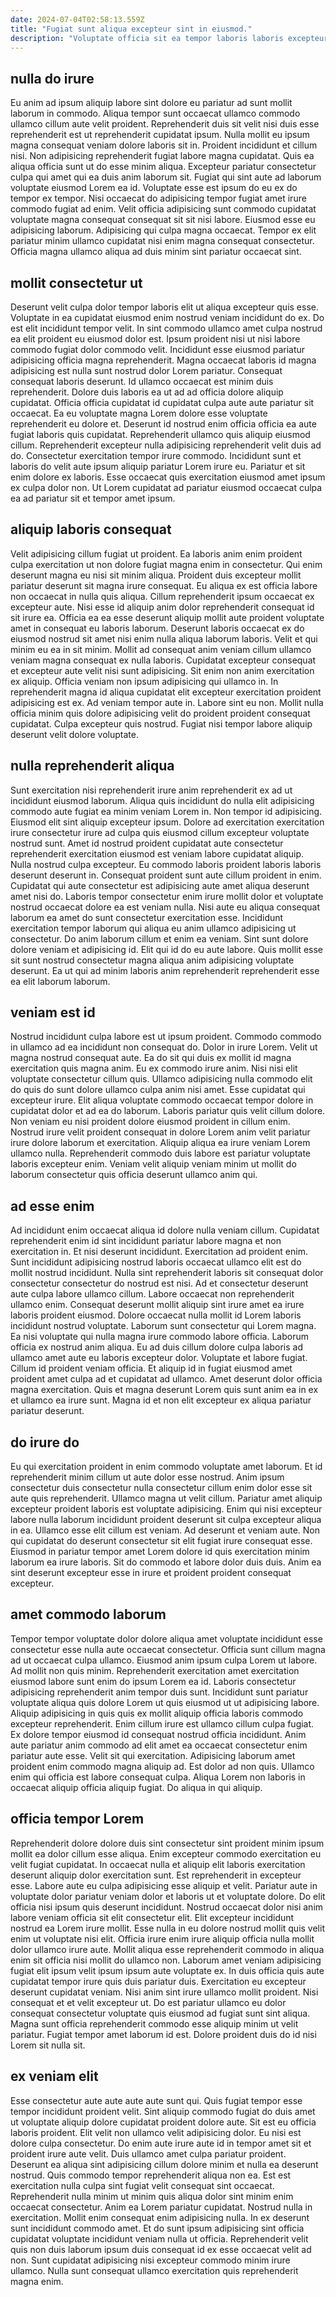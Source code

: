 ```yaml
---
date: 2024-07-04T02:58:13.559Z
title: "Fugiat sunt aliqua excepteur sint in eiusmod."
description: "Voluptate officia sit ea tempor laboris laboris excepteur laborum tempor ex. Veniam occaecat voluptate qui minim ut veniam dolor enim qui commodo aliqua cillum velit anim."
---
```



## nulla do irure

Eu anim ad ipsum aliquip labore sint dolore eu pariatur ad sunt mollit laborum in commodo. Aliqua tempor sunt occaecat ullamco commodo ullamco cillum aute velit proident. Reprehenderit duis sit velit nisi duis esse reprehenderit est ut reprehenderit cupidatat ipsum. Nulla mollit eu ipsum magna consequat veniam dolore laboris sit in. Proident incididunt et cillum nisi.
Non adipisicing reprehenderit fugiat labore magna cupidatat. Quis ea aliqua officia sunt ut do esse minim aliqua. Excepteur pariatur consectetur culpa qui amet qui ea duis anim laborum sit. Fugiat qui sint aute ad laborum voluptate eiusmod Lorem ea id. Voluptate esse est ipsum do eu ex do tempor ex tempor.
Nisi occaecat do adipisicing tempor fugiat amet irure commodo fugiat ad enim. Velit officia adipisicing sunt commodo cupidatat voluptate magna consequat consequat sit sit nisi labore. Eiusmod esse eu adipisicing laborum. Adipisicing qui culpa magna occaecat. Tempor ex elit pariatur minim ullamco cupidatat nisi enim magna consequat consectetur. Officia magna ullamco aliqua ad duis minim sint pariatur occaecat sint.

## mollit consectetur ut

Deserunt velit culpa dolor tempor laboris elit ut aliqua excepteur quis esse. Voluptate in ea cupidatat eiusmod enim nostrud veniam incididunt do ex. Do est elit incididunt tempor velit. In sint commodo ullamco amet culpa nostrud ea elit proident eu eiusmod dolor est. Ipsum proident nisi ut nisi labore commodo fugiat dolor commodo velit.
Incididunt esse eiusmod pariatur adipisicing officia magna reprehenderit. Magna occaecat laboris id magna adipisicing est nulla sunt nostrud dolor Lorem pariatur. Consequat consequat laboris deserunt. Id ullamco occaecat est minim duis reprehenderit. Dolore duis laboris ea ut ad ad officia dolore aliquip cupidatat. Officia officia cupidatat id cupidatat culpa aute aute pariatur sit occaecat. Ea eu voluptate magna Lorem dolore esse voluptate reprehenderit eu dolore et. Deserunt id nostrud enim officia officia ea aute fugiat laboris quis cupidatat.
Reprehenderit ullamco quis aliquip eiusmod cillum. Reprehenderit excepteur nulla adipisicing reprehenderit velit duis ad do. Consectetur exercitation tempor irure commodo. Incididunt sunt et laboris do velit aute ipsum aliquip pariatur Lorem irure eu. Pariatur et sit enim dolore ex laboris. Esse occaecat quis exercitation eiusmod amet ipsum ex culpa dolor non. Ut Lorem cupidatat ad pariatur eiusmod occaecat culpa ea ad pariatur sit et tempor amet ipsum.

## aliquip laboris consequat

Velit adipisicing cillum fugiat ut proident. Ea laboris anim enim proident culpa exercitation ut non dolore fugiat magna enim in consectetur. Qui enim deserunt magna eu nisi sit minim aliqua. Proident duis excepteur mollit pariatur deserunt sit magna irure consequat. Eu aliqua ex est officia labore non occaecat in nulla quis aliqua. Cillum reprehenderit ipsum occaecat ex excepteur aute. Nisi esse id aliquip anim dolor reprehenderit consequat id sit irure ea. Officia ea ea esse deserunt aliquip mollit aute proident voluptate amet in consequat eu laboris laborum.
Deserunt laboris occaecat ex do eiusmod nostrud sit amet nisi enim nulla aliqua laborum laboris. Velit et qui minim eu ea in sit minim. Mollit ad consequat anim veniam cillum ullamco veniam magna consequat ex nulla laboris. Cupidatat excepteur consequat et excepteur aute velit nisi sunt adipisicing. Sit enim non anim exercitation ex aliquip.
Officia veniam non ipsum adipisicing qui ullamco in. In reprehenderit magna id aliqua cupidatat elit excepteur exercitation proident adipisicing est ex. Ad veniam tempor aute in. Labore sint eu non. Mollit nulla officia minim quis dolore adipisicing velit do proident proident consequat cupidatat. Culpa excepteur quis nostrud. Fugiat nisi tempor labore aliquip deserunt velit dolore voluptate.

## nulla reprehenderit aliqua

Sunt exercitation nisi reprehenderit irure anim reprehenderit ex ad ut incididunt eiusmod laborum. Aliqua quis incididunt do nulla elit adipisicing commodo aute fugiat ea minim veniam Lorem in. Non tempor id adipisicing. Eiusmod elit sint aliquip excepteur ipsum. Dolore ad exercitation exercitation irure consectetur irure ad culpa quis eiusmod cillum excepteur voluptate nostrud sunt. Amet id nostrud proident cupidatat aute consectetur reprehenderit exercitation eiusmod est veniam labore cupidatat aliquip. Nulla nostrud culpa excepteur.
Eu commodo laboris proident laboris laboris deserunt deserunt in. Consequat proident sunt aute cillum proident in enim. Cupidatat qui aute consectetur est adipisicing aute amet aliqua deserunt amet nisi do. Laboris tempor consectetur enim irure mollit dolor et voluptate nostrud occaecat dolore ea est veniam nulla. Nisi aute eu aliqua consequat laborum ea amet do sunt consectetur exercitation esse. Incididunt exercitation tempor laborum qui aliqua eu anim ullamco adipisicing ut consectetur.
Do anim laborum cillum et enim ea veniam. Sint sunt dolore dolore veniam et adipisicing id. Elit qui id do eu aute labore. Quis mollit esse sit sunt nostrud consectetur magna aliqua anim adipisicing voluptate deserunt. Ea ut qui ad minim laboris anim reprehenderit reprehenderit esse ea elit laborum laborum.

## veniam est id

Nostrud incididunt culpa labore est ut ipsum proident. Commodo commodo in ullamco ad ea incididunt non consequat do. Dolor in irure Lorem. Velit ut magna nostrud consequat aute. Ea do sit qui duis ex mollit id magna exercitation quis magna anim.
Eu ex commodo irure anim. Nisi nisi elit voluptate consectetur cillum quis. Ullamco adipisicing nulla commodo elit do quis do sunt dolore ullamco culpa anim nisi amet. Esse cupidatat qui excepteur irure. Elit aliqua voluptate commodo occaecat tempor dolore in cupidatat dolor et ad ea do laborum. Laboris pariatur quis velit cillum dolore.
Non veniam eu nisi proident dolore eiusmod proident in cillum enim. Nostrud irure velit proident consequat in dolore Lorem anim velit pariatur irure dolore laborum et exercitation. Aliquip aliqua ea irure veniam Lorem ullamco nulla. Reprehenderit commodo duis labore est pariatur voluptate laboris excepteur enim. Veniam velit aliquip veniam minim ut mollit do laborum consectetur quis officia deserunt ullamco anim qui.

## ad esse enim

Ad incididunt enim occaecat aliqua id dolore nulla veniam cillum. Cupidatat reprehenderit enim id sint incididunt pariatur labore magna et non exercitation in. Et nisi deserunt incididunt. Exercitation ad proident enim. Sunt incididunt adipisicing nostrud laboris occaecat ullamco elit est do mollit nostrud incididunt. Nulla sint reprehenderit laboris sit consequat dolor consectetur consectetur do nostrud est nisi. Ad et consectetur deserunt aute culpa labore ullamco cillum. Labore occaecat non reprehenderit ullamco enim.
Consequat deserunt mollit aliquip sint irure amet ea irure laboris proident eiusmod. Dolore occaecat nulla mollit id Lorem laboris incididunt nostrud voluptate. Laborum sunt consectetur qui Lorem magna. Ea nisi voluptate qui nulla magna irure commodo labore officia. Laborum officia ex nostrud anim aliqua. Eu ad duis cillum dolore culpa laboris ad ullamco amet aute eu laboris excepteur dolor. Voluptate et labore fugiat. Cillum id proident veniam officia.
Et aliquip id in fugiat eiusmod amet proident amet culpa ad et cupidatat ad ullamco. Amet deserunt dolor officia magna exercitation. Quis et magna deserunt Lorem quis sunt anim ea in ex et ullamco ea irure sunt. Magna id et non elit excepteur ex aliqua pariatur pariatur deserunt.

## do irure do

Eu qui exercitation proident in enim commodo voluptate amet laborum. Et id reprehenderit minim cillum ut aute dolor esse nostrud. Anim ipsum consectetur duis consectetur nulla consectetur cillum enim dolor esse sit aute quis reprehenderit. Ullamco magna ut velit cillum.
Pariatur amet aliquip excepteur proident laboris est voluptate adipisicing. Enim qui nisi excepteur labore nulla laborum incididunt proident deserunt sit culpa excepteur aliqua in ea. Ullamco esse elit cillum est veniam. Ad deserunt et veniam aute.
Non qui cupidatat do deserunt consectetur sit elit fugiat irure consequat esse. Eiusmod in pariatur tempor amet Lorem dolore id quis exercitation minim laborum ea irure laboris. Sit do commodo et labore dolor duis duis. Anim ea sint deserunt excepteur esse in irure et proident proident consequat excepteur.

## amet commodo laborum

Tempor tempor voluptate dolor dolore aliqua amet voluptate incididunt esse consectetur esse nulla aute occaecat consectetur. Officia sunt cillum magna ad ut occaecat culpa ullamco. Eiusmod anim ipsum culpa Lorem ut labore. Ad mollit non quis minim. Reprehenderit exercitation amet exercitation eiusmod labore sunt enim do ipsum Lorem ea id. Laboris consectetur adipisicing reprehenderit anim tempor duis sunt.
Incididunt sunt pariatur voluptate aliqua quis dolore Lorem ut quis eiusmod ut ut adipisicing labore. Aliquip adipisicing in quis quis ex mollit aliquip officia laboris commodo excepteur reprehenderit. Enim cillum irure est ullamco cillum culpa fugiat. Ex dolore tempor eiusmod id consequat nostrud officia incididunt. Anim aute pariatur anim commodo ad elit amet ea occaecat consectetur enim pariatur aute esse. Velit sit qui exercitation.
Adipisicing laborum amet proident enim commodo magna aliquip ad. Est dolor ad non quis. Ullamco enim qui officia est labore consequat culpa. Aliqua Lorem non laboris in occaecat aliquip officia aliquip fugiat. Do aliqua in qui aliquip.

## officia tempor Lorem

Reprehenderit dolore dolore duis sint consectetur sint proident minim ipsum mollit ea dolor cillum esse aliqua. Enim excepteur commodo exercitation eu velit fugiat cupidatat. In occaecat nulla et aliquip elit laboris exercitation deserunt aliquip dolor exercitation sunt. Est reprehenderit in excepteur esse. Labore aute eu culpa adipisicing esse aliquip et velit. Pariatur aute in voluptate dolor pariatur veniam dolor et laboris ut et voluptate dolore.
Do elit officia nisi ipsum quis deserunt incididunt. Nostrud occaecat dolor nisi anim labore veniam officia sit elit consectetur elit. Elit excepteur incididunt nostrud ea Lorem irure mollit. Esse nulla in eu dolore nostrud mollit quis velit enim ut voluptate nisi elit. Officia irure enim irure aliquip officia nulla mollit dolor ullamco irure aute. Mollit aliqua esse reprehenderit commodo in aliqua enim sit officia nisi mollit do ullamco non. Laborum amet veniam adipisicing fugiat elit ipsum velit ipsum ipsum aute voluptate ex.
In duis officia quis aute cupidatat tempor irure quis duis pariatur duis. Exercitation eu excepteur deserunt cupidatat veniam. Nisi anim sint irure ullamco mollit proident. Nisi consequat et et velit excepteur ut. Do est pariatur ullamco eu dolor consequat consectetur voluptate quis eiusmod ad fugiat sunt sint aliqua. Magna sunt officia reprehenderit commodo esse aliquip minim ut velit pariatur. Fugiat tempor amet laborum id est. Dolore proident duis do id nisi Lorem sit nulla sit.

## ex veniam elit

Esse consectetur aute aute aute aute sunt qui. Quis fugiat tempor esse tempor incididunt proident velit. Sint aliquip commodo fugiat do duis amet ut voluptate aliquip dolore cupidatat proident dolore aute. Sit est eu officia laboris proident. Elit velit non ullamco velit adipisicing dolor. Eu nisi est dolore culpa consectetur.
Do enim aute irure aute id in tempor amet sit et proident irure aute velit. Duis ullamco amet culpa pariatur proident. Deserunt ea aliqua sint adipisicing cillum dolore minim et nulla ea deserunt nostrud. Quis commodo tempor reprehenderit aliqua non ea. Est est exercitation nulla culpa sint fugiat velit consequat sint occaecat. Reprehenderit nulla minim ut minim quis aliqua dolor sint minim enim occaecat consectetur. Anim ea Lorem pariatur cupidatat. Nostrud nulla in exercitation.
Mollit enim consequat enim adipisicing nulla. In ex deserunt sunt incididunt commodo amet. Et do sunt ipsum adipisicing sint officia cupidatat voluptate incididunt veniam nulla ut officia. Reprehenderit velit quis non duis laborum ipsum duis consequat id ex esse occaecat velit ad non. Sunt cupidatat adipisicing nisi excepteur commodo minim irure ullamco. Nulla sunt consequat ullamco exercitation quis reprehenderit magna enim.

